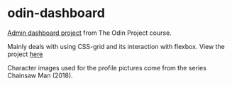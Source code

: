 # odin-dashboard
[Admin dashboard project](https://www.theodinproject.com/lessons/node-path-intermediate-html-and-css-admin-dashboard/project_submissions) from The Odin Project course.

Mainly deals with using CSS-grid and its interaction with flexbox.
View the project [here](https://383myrtle.github.io/odin-dashboard/)



Character images used for the profile pictures come from the series Chainsaw Man (2018).